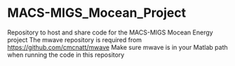 # MACS-MIGS_Mocean_Project

Repository to host and share code for the MACS-MIGS Mocean Energy project
The mwave repository is required from https://github.com/cmcnatt/mwave
Make sure mwave is in your Matlab path when running the code in this repository
